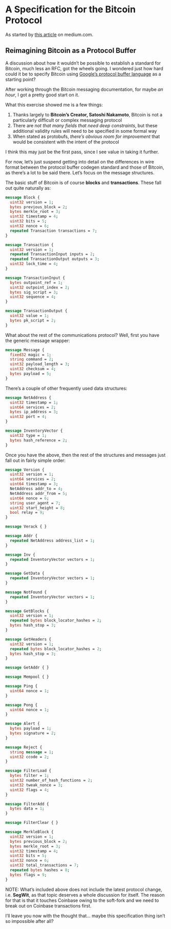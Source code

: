 # A Specification for the Bitcoin Protocol

As started by [this article](https://medium.com/@zeptochain/reimagining-bitcoin-as-a-protocol-buffer-2d0https://medium.com/@zeptochain/reimagining-bitcoin-as-a-protocol-buffer-2d0d5d79a3c#.h7k50yzyp0d5d79a3c#.h7k5yzyp0) on medium.com.

## Reimagining Bitcoin as a Protocol Buffer
A discussion about how it wouldn’t be possible to establish a standard for Bitcoin, much less an RFC, got the wheels going. I wondered just how hard could it be to specify Bitcoin using [Google’s protocol buffer language](https://developers.google.com/protocol-buffers/) as a starting point?

After working through the Bitcoin messaging documentation, for maybe _an hour_, I got a pretty good start on it.

What this exercise showed me is a few things:

1. Thanks largely to __Bitcoin’s Creator, Satoshi Nakamoto__, Bitcoin is not a particularly difficult or complex messaging protocol
1. There are _not that many fields that need deep constraints_, but these additional validity rules will need to be specified in some formal way
1. When stated as protobufs, _there’s obvious room for improvement_ that would be consistent with the intent of the protocol

I think this may just be the first pass, since I see value in taking it further.

For now, let’s just suspend getting into detail on the differences in wire format between the protocol buffer codegen standard and those of Bitcoin, as there’s a lot to be said there.
Let’s focus on the message structures.

The basic stuff of Bitcoin is of course __blocks__ and __transactions__. These fall out quite naturally as:
```protobuf
message Block {
  uint32 version = 1;
  bytes previous_block = 2;
  bytes merkle_root = 3;
  uint32 timestamp = 4;
  uint32 bits = 5;
  uint32 nonce = 6;
  repeated Transaction transactions = 7;
}

message Transaction {
  uint32 version = 1;
  repeated TransactionInput inputs = 2;
  repeated TransactionOutput outputs = 3;
  uint32 lock_time = 4;
}

message TransactionInput {
  bytes outpoint_ref = 1;
  uint32 outpoint_index = 2;
  bytes sig_script = 3;
  uint32 sequence = 4;
}

message TransactionOutput {
  uint32 value = 1;
  bytes pk_script = 2;
}
```

What about the rest of the communications protocol? Well, first you have the generic message wrapper:

```protobuf
message Message {
  fixed32 magic = 1;
  string command = 2;
  uint32 payload_length = 3;
  uint32 checksum = 4;
  bytes payload = 5;
}
```

There’s a couple of other frequently used data structures:

```protobuf
message NetAddress {
  uint32 timestamp = 1;
  uint64 services = 2;
  bytes ip_address = 3;
  uint32 port = 4;
}

message InventoryVector {
  uint32 type = 1;
  bytes hash_reference = 2;
}
```

Once you have the above, then the rest of the structures and messages just fall out in fairly simple order:
```protobuf
message Version {
  uint32 version = 1;
  uint64 services = 2;
  uint64 timestamp = 3;
  NetAddress addr_to = 4;
  NetAddress addr_from = 5;
  uint64 nonce = 6;
  string user_agent = 7;
  uint32 start_height = 8;
  bool relay = 9;
}

message Verack { }

message Addr {
  repeated NetAddress address_list = 1;
}

message Inv {
  repeated InventoryVector vectors = 1;
}

message GetData {
  repeated InventoryVector vectors = 1;
}

message NotFound {
  repeated InventoryVector vectors = 1;
}

message GetBlocks {
  uint32 version = 1;
  repeated bytes block_locator_hashes = 2;
  bytes hash_stop = 3;
}

message GetHeaders {
  uint32 version = 1;
  repeated bytes block_locator_hashes = 2;
  bytes hash_stop = 3;
}

message GetAddr { }

message Mempool { }

message Ping {
  uint64 nonce = 1;
}

message Pong {
  uint64 nonce = 1;
}

message Alert {
  bytes payload = 1;
  bytes signature = 2;
}

message Reject {
  string message = 1;
  uint32 ccode = 2;
}

message FilterLoad {
  bytes filter = 1;
  uint32 number_of_hash_functions = 2;
  uint32 tweak_nonce = 3;
  uint32 flags = 4;
}

message FilterAdd {
  bytes data = 1;
}

message FilterClear { }

message MerkleBlock {
  uint32 version = 1;
  bytes previous_block = 2;
  bytes merkle_root = 3;
  uint32 timestamp = 4;
  uint32 bits = 5;
  uint32 nonce = 6;
  uint32 total_transactions = 7;
  repeated bytes hashes = 8;
  bytes flags = 9;
}
```
NOTE: What’s included above does not include the latest protocol change, i.e. __SegWit__, as that topic deserves a whole discussion for itself. The reason for that is that it touches Coinbase owing to the soft-fork and we need to break out on Coinbase transactions first.

I’ll leave you now with the thought that… maybe this specification thing isn’t so impossible after all?
